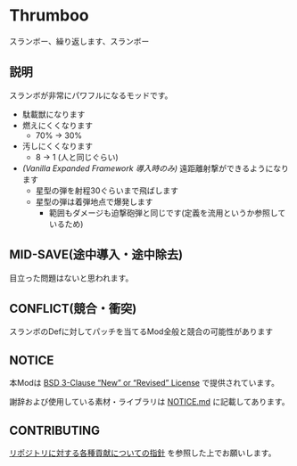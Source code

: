# Thrumboo

スランボー、繰り返します、スランボー

## 説明

スランボが非常にパワフルになるモッドです。

- 駄載獣になります
- 燃えにくくなります
  - 70% -> 30%
- 汚しにくくなります
  - 8 -> 1 (人と同じぐらい)
- _(Vanilla Expanded Framework 導入時のみ)_ 遠距離射撃ができるようになります
  - 星型の弾を射程30ぐらいまで飛ばします
  - 星型の弾は着弾地点で爆発します
    - 範囲もダメージも迫撃砲弾と同じです(定義を流用というか参照しているため)

## MID-SAVE(途中導入・途中除去)

目立った問題はないと思われます。

## CONFLICT(競合・衝突)

スランボのDefに対してパッチを当てるMod全般と競合の可能性があります

## NOTICE

本Modは [BSD 3-Clause “New” or “Revised” License](LICENSE) で提供されています。

謝辞および使用している素材・ライブラリは [NOTICE.md](NOTICE.md) に記載してあります。

## CONTRIBUTING

[リポジトリに対する各種貢献についての指針](https://github.com/piet-rian/.github/blob/main/CONTRIBUTING.md) を参照した上でお願いします。
